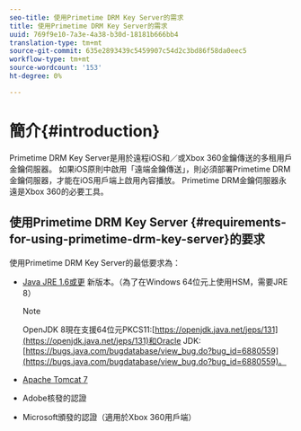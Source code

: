 ```yaml
---
seo-title: 使用Primetime DRM Key Server的需求
title: 使用Primetime DRM Key Server的需求
uuid: 769f9e10-7a3e-4a38-b30d-18181b666bb4
translation-type: tm+mt
source-git-commit: 635e2893439c5459907c54d2c3bd86f58da0eec5
workflow-type: tm+mt
source-wordcount: '153'
ht-degree: 0%

---
```



# 簡介{#introduction}

Primetime DRM Key Server是用於遠程iOS和／或Xbox 360金鑰傳送的多租用戶金鑰伺服器。 如果iOS原則中啟用「遠端金鑰傳送」，則必須部署Primetime DRM金鑰伺服器，才能在iOS用戶端上啟用內容播放。 Primetime DRM金鑰伺服器永遠是Xbox 360的必要工具。

## 使用Primetime DRM Key Server {#requirements-for-using-primetime-drm-key-server}的要求

使用Primetime DRM Key Server的最低要求為：

* [Java JRE 1.6或更](https://www.oracle.com/technetwork/java/javase/downloads/index.html) 新版本。（為了在Windows 64位元上使用HSM，需要JRE 8）

   >[!NOTE]
   >
   >OpenJDK 8現在支援64位元PKCS11:[https://openjdk.java.net/jeps/131](https://openjdk.java.net/jeps/131)和Oracle JDK:[https://bugs.java.com/bugdatabase/view_bug.do?bug_id=6880559](https://bugs.java.com/bugdatabase/view_bug.do?bug_id=6880559)。

* [Apache Tomcat 7](https://tomcat.apache.org)
* Adobe核發的認證
* Microsoft頒發的認證（適用於Xbox 360用戶端）